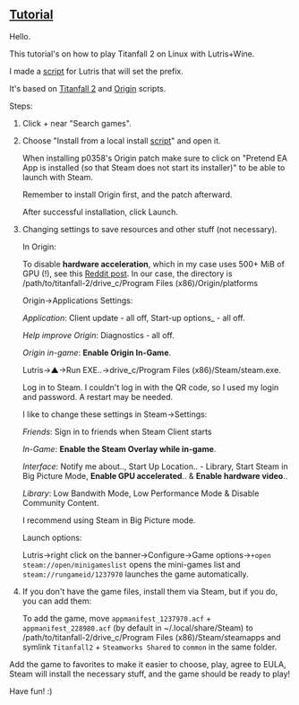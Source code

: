 ## [Tutorial](https://www.reddit.com/r/titanfall/comments/zxvhbu/i_made_lutris_install_scripts_linux_for_titanfall)
Hello.

This tutorial's on how to play Titanfall 2 on Linux with Lutris+Wine.

I made a [script](https://github.com/begin-theadventure/lutris-scripts/releases/tag/Titanfall-2) for Lutris that will set the prefix.

It's based on [Titanfall 2](https://lutris.net/games/titanfall-2) and [Origin](https://lutris.net/games/origin) scripts.

Steps:

1. Click + near "Search games".

2. Choose "Install from a local install [script](https://github.com/begin-theadventure/lutris-scripts/releases/download/Titanfall-2/titanfall-2-steam-origin.json)" and open it.

    When installing p0358's Origin patch make sure to click on "Pretend EA App is installed (so that Steam does not start its installer)" to be able to launch with Steam.

    Remember to install Origin first, and the patch afterward.

    After successful installation, click Launch.

3. Changing settings to save resources and other stuff (not necessary).

    In Origin:

    To disable **hardware acceleration**, which in my case uses 500+ MiB of GPU (!), see this [Reddit post](https://www.reddit.com/r/origin/comments/q8o9gv/disable_origin_client_hardware_acceleration). In our case, the directory is /path/to/titanfall-2/drive_c/Program Files (x86)/Origin/platforms

    Origin->Applications Settings:

    _Application_: Client update - all off, Start-up options_ - all off.

    _Help improve Origin_: Diagnostics - all off.

    _Origin in-game_: **Enable Origin In-Game**.

    Lutris->▲->Run EXE..->drive_c/Program Files (x86)/Steam/steam.exe.

    Log in to Steam. I couldn't log in with the QR code, so I used my login and password. A restart may be needed.

    I like to change these settings in Steam->Settings:

    _Friends_: Sign in to friends when Steam Client starts

    _In-Game_: **Enable the Steam Overlay while in-game**.

    _Interface_: Notify me about.., Start Up Location.. - Library, Start Steam in Big Picture Mode, **Enable GPU accelerated**.. & **Enable hardware video**..

    _Library_: Low Bandwith Mode, Low Performance Mode & Disable Community Content.

    I recommend using Steam in Big Picture mode.

    Launch options:

    Lutris->right click on the banner->Configure->Game options->`+open steam://open/minigameslist` opens the mini-games list and `steam://rungameid/1237970` launches the game automatically.

4. If you don't have the game files, install them via Steam, but if you do, you can add them:

    To add the game, move `appmanifest_1237970.acf` + `appmanifest_228980.acf` (by default in ~/.local/share/Steam) to /path/to/titanfall-2/drive_c/Program Files (x86)/Steam/steamapps and symlink `Titanfall2` + `Steamworks Shared` to `common` in the same folder.

Add the game to favorites to make it easier to choose, play, agree to EULA, Steam will install the necessary stuff, and the game should be ready to play!

Have fun! :)
